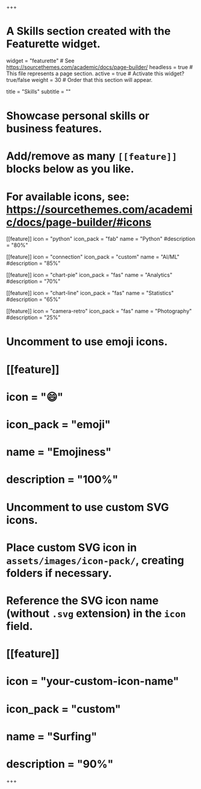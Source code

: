 +++
# A Skills section created with the Featurette widget.
widget = "featurette"  # See https://sourcethemes.com/academic/docs/page-builder/
headless = true  # This file represents a page section.
active = true  # Activate this widget? true/false
weight = 30  # Order that this section will appear.

title = "Skills"
subtitle = ""

# Showcase personal skills or business features.
# 
# Add/remove as many `[[feature]]` blocks below as you like.
# 
# For available icons, see: https://sourcethemes.com/academic/docs/page-builder/#icons

[[feature]]
  icon = "python"
  icon_pack = "fab"
  name = "Python"
  #description = "80%"
  
 [[feature]]
  icon = "connection"
  icon_pack = "custom"
  name = "AI/ML"
  #description = "85%"
  
 [[feature]]
  icon = "chart-pie"
  icon_pack = "fas"
  name = "Analytics"
  #description = "70%"
  
[[feature]]
  icon = "chart-line"
  icon_pack = "fas"
  name = "Statistics"
  #description = "65%"  
  
[[feature]]
  icon = "camera-retro"
  icon_pack = "fas"
  name = "Photography"
  #description = "25%"

# Uncomment to use emoji icons.
# [[feature]]
#  icon = ":smile:"
#  icon_pack = "emoji"
#  name = "Emojiness"
#  description = "100%"  

# Uncomment to use custom SVG icons.
# Place custom SVG icon in `assets/images/icon-pack/`, creating folders if necessary.
# Reference the SVG icon name (without `.svg` extension) in the `icon` field.
# [[feature]]
#  icon = "your-custom-icon-name"
#  icon_pack = "custom"
#  name = "Surfing"
#  description = "90%"

+++
